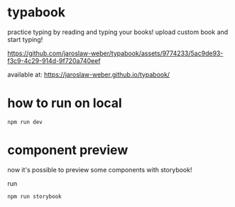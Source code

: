 # typabook

practice typing by reading and typing your books! upload custom book and start typing!



https://github.com/jaroslaw-weber/typabook/assets/9774233/5ac9de93-f3c9-4c29-914d-9f720a740eef



available at:
https://jaroslaw-weber.github.io/typabook/


# how to run on local

```
npm run dev
```

# component preview

now it's possible to preview some components with storybook!

run 
```
npm run storybook
```